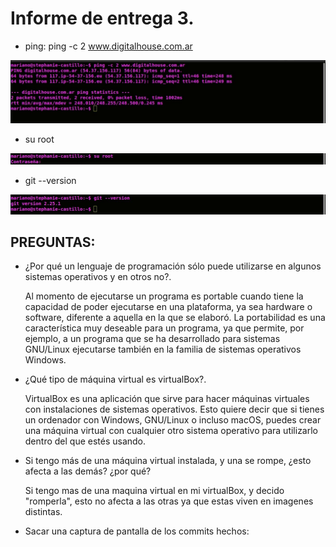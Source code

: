 # Informe de entrega 3.

* ping: ping -c 2 www.digitalhouse.com.ar

 <img src="img/ping.jpeg" alt="Evidencia del comando ping">

* su root

<img src="img/suRoot.jpeg" alt="Evidencia del comando su root">

*  git --version
<img src="img/gitVersion.jpeg" alt="Evidencia del comando git version">

## PREGUNTAS: 

* ¿Por qué un lenguaje de programación sólo puede utilizarse en algunos sistemas operativos y en otros no?. 

    Al momento de ejecutarse un programa es portable cuando tiene la capacidad de poder ejecutarse en una plataforma, ya sea hardware o software, diferente a aquella en la que se elaboró. La portabilidad es una característica muy deseable para un programa, ya que permite, por ejemplo, a un programa que se ha desarrollado para sistemas GNU/Linux ejecutarse también en la familia de sistemas operativos Windows.

* ¿Qué tipo de máquina virtual es virtualBox?.

    VirtualBox es una aplicación que sirve para hacer máquinas virtuales con instalaciones de sistemas operativos. Esto quiere decir que si tienes un ordenador con Windows, GNU/Linux o incluso macOS, puedes crear una máquina virtual con cualquier otro sistema operativo para utilizarlo dentro del que estés usando.

* Si tengo más de una máquina virtual instalada, y una se rompe, ¿esto afecta a las demás? ¿por qué?

    Si tengo mas de una maquina virtual en mi virtualBox, y decido "romperla", esto no afecta a las otras ya que estas viven en imagenes distintas.

* Sacar una captura de pantalla de los commits hechos:


